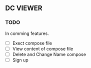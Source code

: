 ## DC VIEWER

### TODO

In comming features.

- [ ] Exect compose file
- [ ] View content of compose file
- [ ] Delete and Change Name compose
- [ ] Sign up
